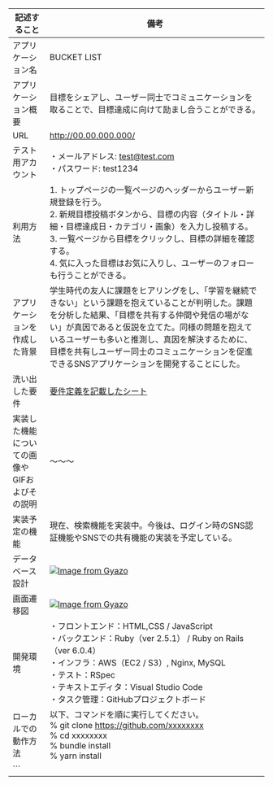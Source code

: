 |記述すること|備考|
|---|---|
|アプリケーション名|BUCKET LIST|
|アプリケーション概要|目標をシェアし、ユーザー同士でコミュニケーションを取ることで、目標達成に向けて励まし合うことができる。|
|URL|http://00.00.000.000/|
|テスト用アカウント|・メールアドレス: test@test.com<br>・パスワード: test1234|
|利用方法|1. トップページの一覧ページのヘッダーからユーザー新規登録を行う。<br>2. 新規目標投稿ボタンから、目標の内容（タイトル・詳細・目標達成日・カテゴリ・画象）を入力し投稿する。<br>3. 一覧ページから目標をクリックし、目標の詳細を確認する。<br>4. 気に入った目標はお気に入りし、ユーザーのフォローも行うことができる。|
|アプリケーションを作成した背景|学生時代の友人に課題をヒアリングをし、「学習を継続できない」という課題を抱えていることが判明した。課題を分析した結果、「目標を共有する仲間や発信の場がない」が真因であると仮説を立てた。同様の問題を抱えているユーザーも多いと推測し、真因を解決するために、目標を共有しユーザー同士のコミュニケーションを促進できるSNSアプリケーションを開発することにした。|
|洗い出した要件|[要件定義を記載したシート](http://00.00.000.000/)|
|実装した機能についての画像やGIFおよびその説明|〜〜〜|
|実装予定の機能|現在、検索機能を実装中。今後は、ログイン時のSNS認証機能やSNSでの共有機能の実装を予定している。|
|データベース設計|[![Image from Gyazo](https://i.gyazo.com/7dc4195707754654696174e88cc3e476.png)](https://gyazo.com/7dc4195707754654696174e88cc3e476)|
|画面遷移図|[![Image from Gyazo](https://i.gyazo.com/e9c847eb5919d917844fcc65bce26feb.png)](https://gyazo.com/e9c847eb5919d917844fcc65bce26feb)|
|開発環境|・フロントエンド：HTML,CSS / JavaScript<br>・バックエンド：Ruby（ver 2.5.1） / Ruby on Rails（ver 6.0.4）<br>・インフラ：AWS（EC2 / S3）, Nginx, MySQL<br>・テスト：RSpec<br>・テキストエディタ：Visual Studio Code<br>・タスク管理：GitHubプロジェクトボード|
|ローカルでの動作方法|以下、コマンドを順に実行してください。<br>% git clone https://github.com/xxxxxxxx<br>% cd xxxxxxxx<br>% bundle install<br>% yarn install
```|
